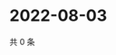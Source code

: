 # 2022-08-03

共 0 条

<!-- BEGIN WEIBO -->
<!-- 最后更新时间 Wed Aug 03 2022 15:01:02 GMT+0800 (China Standard Time) -->

<!-- END WEIBO -->
